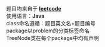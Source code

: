 题目均来自于 **[leetcode](http://leetcode.com)<br>**
使用语言：**Java**<br>
class命名遵循：题目英文名+题目编号<br>
package以problem的分类标签命名<br>
TreeNode类在每个package中均有声明<br>

